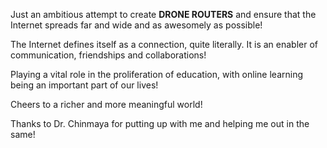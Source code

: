 Just an ambitious attempt to create **DRONE ROUTERS** and ensure that the Internet spreads far and wide and as awesomely as possible!

The Internet defines itself as a connection, quite literally. It is an enabler of communication, friendships and collaborations! 

Playing a vital role in the proliferation of education, with online learning being an important part of our lives! 

Cheers to a richer and more meaningful world!

Thanks to Dr. Chinmaya for putting up with me and helping me out in the same!
